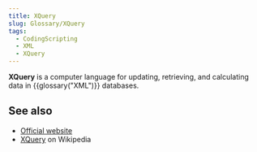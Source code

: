 ```yaml
---
title: XQuery
slug: Glossary/XQuery
tags:
  - CodingScripting
  - XML
  - XQuery
---
```


**XQuery** is a computer language for updating, retrieving, and calculating data in {{glossary("XML")}} databases.

## See also

- [Official website](https://www.w3.org/XML/Query/)
- [XQuery](https://en.wikipedia.org/wiki/XQuery) on Wikipedia
